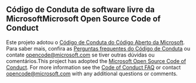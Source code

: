 ## <a name="microsoft-open-source-code-of-conduct"></a><span data-ttu-id="7af2b-101">Código de Conduta de software livre da Microsoft</span><span class="sxs-lookup"><span data-stu-id="7af2b-101">Microsoft Open Source Code of Conduct</span></span>
<span data-ttu-id="7af2b-p101">Este projeto adotou o [Código de Conduta do Código Aberto da Microsoft](https://opensource.microsoft.com/codeofconduct/). Para saber mais, confira as [Perguntas frequentes do Código de Conduta](https://opensource.microsoft.com/codeofconduct/faq/) ou contate [opencode@microsoft.com](mailto:opencode@microsoft.com) se tiver outras dúvidas ou comentários.</span><span class="sxs-lookup"><span data-stu-id="7af2b-p101">This project has adopted the [Microsoft Open Source Code of Conduct](https://opensource.microsoft.com/codeofconduct/). For more information see the [Code of Conduct FAQ](https://opensource.microsoft.com/codeofconduct/faq/) or contact [opencode@microsoft.com](mailto:opencode@microsoft.com) with any additional questions or comments.</span></span>